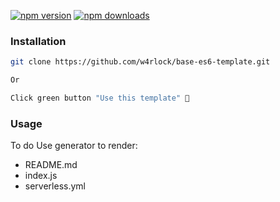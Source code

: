 [![npm version](https://badge.fury.io/js/template-base-serverless-plugin.svg)](https://badge.fury.io/js/template-base-serverless-plugin)
[![npm downloads](https://img.shields.io/npm/dt/template-base-serverless-plugin.svg?style=flat)](https://www.npmjs.com/package/template-base-serverless-plugin)

### Installation
```bash
git clone https://github.com/w4rlock/base-es6-template.git

Or

Click green button "Use this template" 
```

### Usage
To do Use generator to render:
- README.md
- index.js
- serverless.yml

